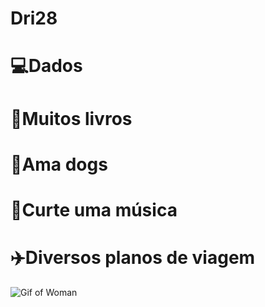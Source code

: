 # Dri28
# 💻Dados
# 📖Muitos livros
# 🐶Ama dogs
# 🎵Curte uma música
# ✈️Diversos planos de viagem

![Gif of Woman](https://media.giphy.com/media/JmBXdjfIblJDi/giphy.gif)

  
